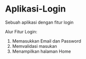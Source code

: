 # Aplikasi-Login
Sebuah aplikasi dengan fitur login

Alur Fitur Login:
1. Memasukkan Email dan Password
2. Memvalidasi masukan
3. Menampilkan halaman Home 

